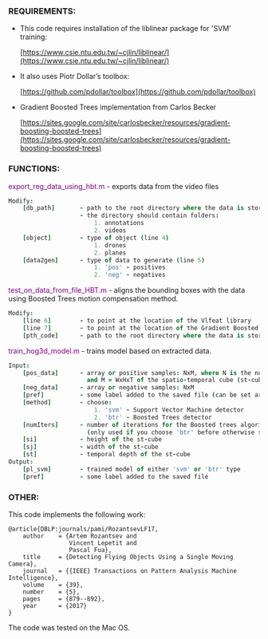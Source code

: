 ### REQUIREMENTS:

* This code requires installation of the liblinear package for 'SVM' training: <p> [https://www.csie.ntu.edu.tw/~cjlin/liblinear/](https://www.csie.ntu.edu.tw/~cjlin/liblinear/) </p>
* It also uses Piotr Dollar’s toolbox: <p> [https://github.com/pdollar/toolbox](https://github.com/pdollar/toolbox) </p>
* Gradient Boosted Trees implementation from Carlos Becker <p> [https://sites.google.com/site/carlosbecker/resources/gradient-boosting-boosted-trees](https://sites.google.com/site/carlosbecker/resources/gradient-boosting-boosted-trees) </p>

### FUNCTIONS:

<span style="color:purple">export_reg_data_using_hbt.m</span> - exports data from the video files

```coffeescript
Modify:
    [db_path]       - path to the root directory where the data is stored (line 3)
                    - the directory should contain folders:
                        1. annotations
                        2. videos
    [object]        - type of object (line 4)
                        1. drones
                        2. planes
    [data2gen]      - type of data to generate (line 5)
                        1. 'pos' - positives
                        2. 'neg' - negatives
```

<span style="color:purple">test_on_data_from_file_HBT.m</span> - aligns the bounding boxes with the data using Boosted Trees motion compensation method.

```coffeescript
Modify:
    [line 6]        - to point at the location of the Vlfeat library
    [line 7]        - to point at the location of the Gradient Boosted Trees implementation
    [pth_code]      - path to the root directory where the data is stored
```

<span style="color:purple">train_hog3d_model.m</span> - trains model based on extracted data.

```coffeescript
Input:
    [pos_data]      - array or positive samples: NxM, where N is the number of samples
                      and M = WxHxT of the spatio-temporal cube (st-cube)
    [neg_data]      - array or negative samples: NxM
    [pref]          - some label added to the saved file (can be set arbitrary)
    [method]        - choose:
                        1. 'svm' - Support Vector Machine detector
                        2. 'btr' - Boosted Trees detector
    [numIters]      - number of iterations for the Boosted trees algorithm 
                      (only used if you choose 'btr' before otherwise set it to [])
    [si]            - height of the st-cube
    [sj]            - width of the st-cube
    [st]            - temporal depth of the st-cube
Output:
    [pl_svm]        - trained model of either 'svm' or 'btr' type
    [pref]          - some label added to the saved file
```

### OTHER:

This code implements the following work:

    @article{DBLP:journals/pami/RozantsevLF17,
        author    = {Artem Rozantsev and
                     Vincent Lepetit and
                     Pascal Fua},
        title     = {Detecting Flying Objects Using a Single Moving Camera},
        journal   = {{IEEE} Transactions on Pattern Analysis Machine Intelligence},
        volume    = {39},
        number    = {5},
        pages     = {879--892},
        year      = {2017}
    }

The code was tested on the Mac OS. 



		
	